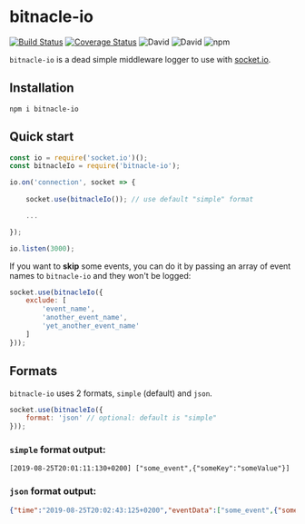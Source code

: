 # bitnacle-io

[![Build Status](https://travis-ci.org/daviddelpuerto/bitnacle-io.svg?branch=master)](https://travis-ci.org/daviddelpuerto/bitnacle-io)
[![Coverage Status](https://coveralls.io/repos/github/daviddelpuerto/bitnacle-io/badge.svg?branch=master)](https://coveralls.io/github/daviddelpuerto/bitnacle-io?branch=master)
![David](https://img.shields.io/david/daviddelpuerto/bitnacle-io)
![David](https://img.shields.io/david/dev/daviddelpuerto/bitnacle-io)
![npm](https://img.shields.io/npm/v/bitnacle-io)

```bitnacle-io``` is a dead simple middleware logger to use with [socket.io](https://www.npmjs.com/package/socket.io).

## Installation

```
npm i bitnacle-io
```

## Quick start

```javascript
const io = require('socket.io')();
const bitnacleIo = require('bitnacle-io');

io.on('connection', socket => { 
    
    socket.use(bitnacleIo()); // use default "simple" format

    ...

});

io.listen(3000);
```

If you want to **skip** some events, you can do it by passing an array of event names to ```bitnacle-io``` and they won't be logged:

```javascript
socket.use(bitnacleIo({
    exclude: [
        'event_name',
        'another_event_name',
        'yet_another_event_name'
    ]
}));
```


## Formats

```bitnacle-io``` uses 2 formats, ```simple``` (default) and ```json```.

```javascript
socket.use(bitnacleIo({
    format: 'json' // optional: default is "simple"
}));
```

### ```simple``` format output:

```
[2019-08-25T20:01:11:130+0200] ["some_event",{"someKey":"someValue"}]
```

### ```json``` format output:

```json
{"time":"2019-08-25T20:02:43:125+0200","eventData":["some_event",{"someKey":"someValue"}]}
```
